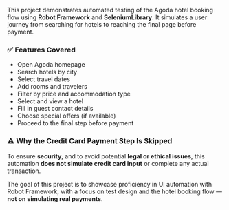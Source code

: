This project demonstrates automated testing of the Agoda hotel booking flow using **Robot Framework** and **SeleniumLibrary**. It simulates a user journey from searching for hotels to reaching the final page before payment.

### ✅ Features Covered
- Open Agoda homepage
- Search hotels by city
- Select travel dates
- Add rooms and travelers
- Filter by price and accommodation type
- Select and view a hotel
- Fill in guest contact details
- Choose special offers (if available)
- Proceed to the final step before payment

### ⚠️ Why the Credit Card Payment Step Is Skipped
To ensure **security**, and to avoid potential **legal or ethical issues**, this automation **does not simulate credit card input** or complete any actual transaction.

The goal of this project is to showcase proficiency in UI automation with Robot Framework, with a focus on test design and the hotel booking flow — **not on simulating real payments**.
